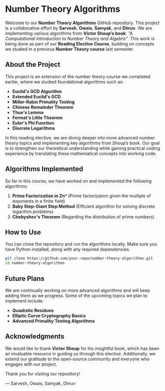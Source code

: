 
# Number Theory Algorithms

Welcome to our **Number Theory Algorithms** GitHub repository. This project is a collaborative effort by **Sarvesh**, **Owais**, **Samyak**, and **Dhruv**. We are implementing various algorithms from **Victor Shoup’s book**: *"A Computational Introduction to Number Theory and Algebra"*. This work is being done as part of our **Reading Elective Course**, building on concepts we studied in a previous **Number Theory course** last semester.

## About the Project
This project is an extension of the number theory course we completed earlier, where we studied foundational algorithms such as:

- **Euclid's GCD Algorithm**
- **Extended Euclid's GCD**
- **Miller-Rabin Primality Testing**
- **Chinese Remainder Theorem**
- **Thue's Lemma**
- **Fermat's Little Theorem**
- **Euler's Phi Function**
- **Discrete Logarithms**

In this reading elective, we are diving deeper into more advanced number theory topics and implementing key algorithms from Shoup’s book. Our goal is to strengthen our theoretical understanding while gaining practical coding experience by translating these mathematical concepts into working code.

## Algorithms Implemented
So far in this course, we have worked on and implemented the following algorithms:

1. **Prime Factorization in Zn*** (Prime factorization given the multiple of exponents in a finite field)
2. **Baby Step-Giant Step Method** (Efficient algorithm for solving discrete logarithm problems)
3. **Chebyshev's Theorem** (Regarding the distribution of prime numbers)

## How to Use
You can clone the repository and run the algorithms locally. Make sure you have Python installed, along with any required dependencies.

```bash
git clone https://github.com/your-repo/number-theory-algorithms.git
cd number-theory-algorithms
```

## Future Plans
We are continually working on more advanced algorithms and will keep adding them as we progress. Some of the upcoming topics we plan to implement include:

- **Quadratic Residues**
- **Elliptic Curve Cryptography Basics**
- **Advanced Primality Testing Algorithms**

## Acknowledgments
We would like to thank **Victor Shoup** for his insightful book, which has been an invaluable resource in guiding us through this elective. Additionally, we extend our gratitude to the open-source community and everyone who engages with our project.

Thank you for visiting our repository!

— Sarvesh, Owais, Samyak, Dhruv
